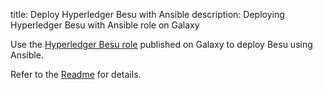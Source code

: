 title: Deploy Hyperledger Besu with Ansible 
description: Deploying Hyperledger Besu with Ansible role on Galaxy 
<!--- END of page meta data -->

Use the [Hyperledger Besu role](https://galaxy.ansible.com/pegasyseng/besu) published on Galaxy to deploy Besu using Ansible. 

Refer to the [Readme](https://galaxy.ansible.com/pegasyseng/besu) for details.  